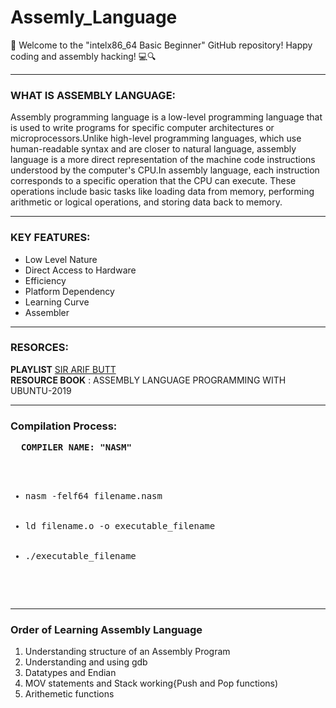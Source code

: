 # Assemly_Language
👋 Welcome to the "intelx86_64 Basic Beginner" GitHub repository!  Happy coding and assembly hacking! 💻🔍  
<hr></hr>

<h3>WHAT IS ASSEMBLY LANGUAGE:  </h3>
<P>Assembly programming language is a low-level programming language that is used to write programs for specific computer architectures or microprocessors.Unlike high-level programming languages, which use human-readable syntax and are closer to natural language, assembly language is a more direct representation of the machine code instructions understood by the computer's CPU.In assembly language, each instruction corresponds to a specific operation that the CPU can execute. These operations include basic tasks like loading data from memory, performing arithmetic or logical operations, and storing data back to memory. </P>
<hr></hr>

<h3>KEY FEATURES: </h3>
<ul>
  <li>Low Level Nature</li>
  <li>Direct Access to Hardware</li>
  <li>Efficiency</li>
  <li>Platform Dependency</li>
  <li>Learning Curve</li>
  <li>Assembler</li>
</ul>
<hr></hr>

<h3>RESORCES:</h3>
<b>PLAYLIST</b> <a href="https://www.youtube.com/playlist?list=PL7B2bn3G_wfCC2HDSXtMFsskasZ5fdLXz">SIR ARIF BUTT</a><br>
<b>RESOURCE BOOK</b> : ASSEMBLY LANGUAGE PROGRAMMING WITH UBUNTU-2019
<hr></hr>

<h3>Compilation Process:</h3>
<pre>
  <b>COMPILER NAME: "NASM"</b>
  <ul>
    <li>nasm -felf64 filename.nasm</li>
    <li>ld filename.o -o executable_filename</li>
    <li>./executable_filename</li>
  </ul>
</pre>
<hr></hr>

<h3>Order of Learning Assembly Language</h3>
<ol>
  <li>Understanding structure of an Assembly Program</li>
  <li>Understanding and using gdb </li>
  <li>Datatypes and Endian</li>
  <li>MOV statements and Stack working{Push and Pop functions)</li>
  <li>Arithemetic functions</li>
</ol>



